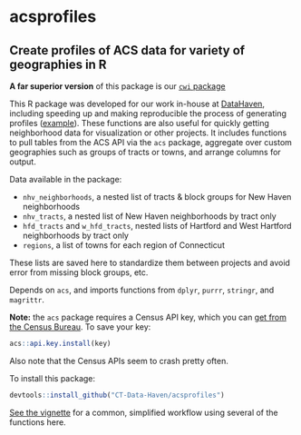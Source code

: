 acsprofiles
================

Create profiles of ACS data for variety of geographies in R
-----------------------------------------------------------

**A far superior version** of this package is our [`cwi` package](https://github.com/CT-Data-Haven/cwi)

This R package was developed for our work in-house at [DataHaven](http://www.ctdatahaven.org/), including speeding up and making reproducible the process of generating profiles ([example](https://github.com/CT-Data-Haven/WebsiteIndicators/blob/master/NeighborhoodProfiles/2015_5Y_NH_neighborhood_Git.csv)). These functions are also useful for quickly getting neighborhood data for visualization or other projects. It includes functions to pull tables from the ACS API via the `acs` package, aggregate over custom geographies such as groups of tracts or towns, and arrange columns for output.

Data available in the package:

-   `nhv_neighborhoods`, a nested list of tracts & block groups for New Haven neighborhoods
-   `nhv_tracts`, a nested list of New Haven neighborhoods by tract only
-   `hfd_tracts` and `w_hfd_tracts`, nested lists of Hartford and West Hartford neighborhoods by tract only
-   `regions`, a list of towns for each region of Connecticut

These lists are saved here to standardize them between projects and avoid error from missing block groups, etc.

Depends on `acs`, and imports functions from `dplyr`, `purrr`, `stringr`, and `magrittr`.

**Note:** the `acs` package requires a Census API key, which you can [get from the Census Bureau](http://api.census.gov/data/key_signup.html). To save your key:

``` r
acs::api.key.install(key)
```

Also note that the Census APIs seem to crash pretty often.

To install this package:

``` r
devtools::install_github("CT-Data-Haven/acsprofiles")
```

[See the vignette](https://github.com/CT-Data-Haven/acsprofiles/blob/master/simple_profile_gh.md) for a common, simplified workflow using several of the functions here.
